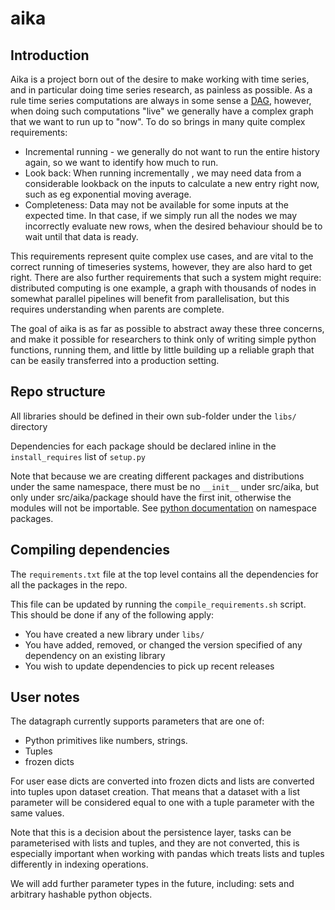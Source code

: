 # aika

## Introduction

Aika is a project born out of the desire to make working with time series, and in particular doing time series
research, as painless as possible. As a rule time series computations are always in some sense a 
[DAG](https://en.wikipedia.org/wiki/Directed_acyclic_graph), however, when doing such computations "live" we generally
have a complex graph that we want to run up to "now". To do so brings in many quite complex requirements:
* Incremental running - we generally do not want to run the entire history again, so we want to identify how much to run.
* Look back: When running incrementally , we may need data from a considerable lookback on the inputs to calculate a new entry right now, such as eg exponential moving average.
* Completeness: Data may not be available for some inputs at the expected time. In that case, if we simply run all the nodes we may incorrectly evaluate new rows,
when the desired behaviour should be to wait until that data is ready. 

This requirements represent quite complex use cases, and are vital to the correct running of timeseries systems, however,
they are also hard to get right. There are also further requirements that such a system might require: distributed computing
is one example, a graph with thousands of nodes in somewhat parallel pipelines will benefit from parallelisation, but this
requires understanding when parents are complete.

The goal of aika is as far as possible to abstract away these three concerns, and make it possible for researchers to
think only of writing simple python functions, running them, and little by little building up a reliable graph that can be
easily transferred into a production setting.

## Repo structure

All libraries should be defined in their own sub-folder under the `libs/` directory

Dependencies for each package should be declared inline in the `install_requires` list
of `setup.py`

Note that because we are creating different packages and distributions under the same namespace,
there must be no `__init__` under src/aika, but only under src/aika/package should have the first init,
otherwise the modules will not be importable. See [python documentation](https://packaging.python.org/en/latest/guides/packaging-namespace-packages/) on namespace packages.

## Compiling dependencies

The `requirements.txt` file at the top level contains all the dependencies for all
the packages in the repo. 

This file can be updated by running the `compile_requirements.sh` script. This should be
done if any of the following apply:

- You have created a new library under `libs/`
- You have added, removed, or changed the version specified of any dependency on an existing library
- You wish to update dependencies to pick up recent releases

## User notes

The datagraph currently supports parameters that are one of:
* Python primitives like numbers, strings.
* Tuples
* frozen dicts

For user ease dicts are converted into frozen dicts and lists are converted into tuples upon dataset
creation. That means that a dataset with a list parameter will be considered equal to one with a tuple parameter
with the same values. 

Note that this is a decision about the persistence layer, tasks can be parameterised with lists and tuples, and they
are not converted, this is especially important when working with pandas which treats lists and tuples differently
in indexing operations.

We will add further parameter types in the future, including: sets and arbitrary hashable python objects.